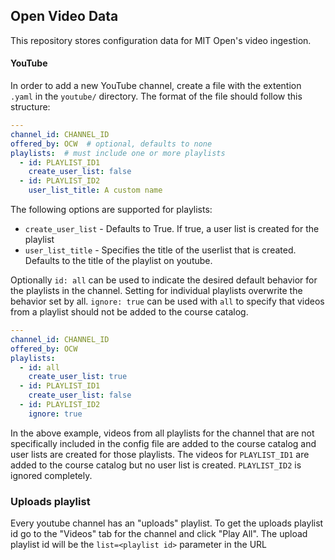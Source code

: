 Open Video Data
---

This repository stores configuration data for MIT Open's video ingestion.


#### YouTube

In order to add a new YouTube channel, create a file with the extention `.yaml` in the `youtube/` directory. The format of the file should follow this structure:

```yaml
---
channel_id: CHANNEL_ID
offered_by: OCW  # optional, defaults to none
playlists:  # must include one or more playlists
  - id: PLAYLIST_ID1
    create_user_list: false  
  - id: PLAYLIST_ID2
    user_list_title: A custom name 

```

The following options are supported for playlists:
- `create_user_list` - Defaults to True. If true, a user list is created for the playlist
- `user_list_title` - Specifies the title of the userlist that is created. Defaults to the title of the playlist on youtube.

Optionally `id: all` can be used to indicate the desired default behavior for the playlists in the channel. Setting for individual playlists overwrite the behavior set by all.  `ignore: true`  can be used with `all` to specify that videos from a playlist should not be added to the course catalog.


```yaml
---
channel_id: CHANNEL_ID
offered_by: OCW 
playlists: 
  - id: all
    create_user_list: true
  - id: PLAYLIST_ID1
    create_user_list: false  
  - id: PLAYLIST_ID2
    ignore: true 

```

In the above example, videos from all playlists for the channel that are not specifically included in the config file are added to the course catalog and user lists are created for those playlists. The videos for `PLAYLIST_ID1` are added to the course catalog but no user list is created.  `PLAYLIST_ID2` is ignored completely.

### Uploads playlist
Every youtube channel has an "uploads" playlist. To get the uploads playlist id go to the "Videos" tab for the channel and click "Play All". The upload playlist id will be the `list=<playlist id>` parameter in the URL
